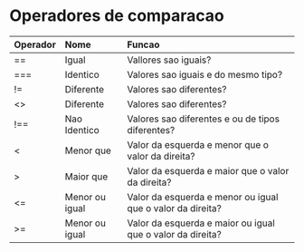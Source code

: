 # Operadores de comparacao

| Operador | Nome | Funcao |
| :--- | :--- | :--- |
|  ==  | Igual          | Vallores sao iguais?                                       |
|  === | Identico       | Valores sao iguais e do mesmo tipo?                        |
|  !=  | Diferente      | Valores sao diferentes?                                    |
|  <>  | Diferente      | Valores sao diferentes?                                    |
|  !== | Nao Identico   | Valores sao diferentes e ou de tipos diferentes?           |
|  <   | Menor que      | Valor da esquerda e menor que o valor da direita?          |
|  >   | Maior que      | Valor da esquerda e maior que o valor da direita?          |
|  <=  | Menor ou igual | Valor da esquerda e menor ou igual que o valor da direita? |
|  >=  | Menor ou igual | Valor da esquerda e maior ou igual que o valor da direita? |